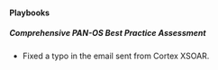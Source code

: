 #### Playbooks
##### Comprehensive PAN-OS Best Practice Assessment
- Fixed a typo in the email sent from Cortex XSOAR.
